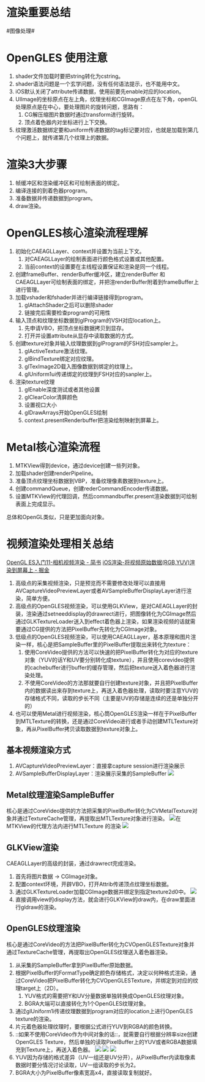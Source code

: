 # 渲染重要总结
#图像处理#

# OpenGLES 使用注意
1. shader文件加载时要把string转化为cstring。
2. shader语法问题是一个玄学问题，没有任何语法提示，也不能用中文。
3. iOS默认关闭了attribute传递数据，使用前要先enable对应的location。
4. UIImage的坐标原点在左上角，纹理坐标和CGImage原点在左下角，openGL处理原点是在中心，要处理图片的旋转问题，思路有：
	1. CG解压缩图片数据时通过transform进行旋转。
	2. 顶点着色器内对坐标进行上下交换。
5. 纹理激活数据绑定要和uniform传递数据的tag标记要对应，也就是加载到第几个问题上，就传递第几个纹理上的数据。

# 渲染3大步骤
1. 帧缓冲区和渲染缓冲区和可绘制表面的绑定。
2. 编译连接的到着色器program。
3. 准备数据并传递数据到program。
4. draw渲染。

# OpenGLES核心渲染流程理解
1. 初始化CAEAGLLayer、context并设置为当前上下文。
	1. 对CAEAGLLayer的绘制表面进行颜色格式设置或其他配置。
	2. 当前context的设置要在主线程设置保证和渲染是同一个线程。
2. 创建frameBuffer、renderBuffer缓冲区，建立renderBuffer 和CAEAGLLayer可绘制表面的绑定，并把渲renderBuffer附着到frameBuffer上进行管理。
3. 加载vshader和fshader并进行编译链接得到program。
	1. glAttachShader之后可以删除shader
	2. 链接完后需要检查program的可用性
4. 输入顶点和纹理坐标数据到glProgram的VSH对应location上。
	1. 先申请VBO，把顶点坐标数据拷贝到显存。
	2. 打开并设置attribute从显存中读取数据的方式。
5. 创建texture对象并输入纹理数据到glProgram的FSH对应sampler上。
	1. glActiveTexture激活纹理。
	2. glBindTexture绑定对应纹理。
	3. glTexImage2D载入图像数据到绑定的纹理上。
	4. glUniform1ui传递绑定的纹理到FSH对应的sanpler上。
6. 渲染texture纹理
	1. glEnable深度测试或者其他设置
	2. glClearColor清屏颜色
	3. 设置视口大小
	4. glDrawArrays开始OpenGLES绘制
	5. context.presentRenderbuffer把渲染绘制映射到屏幕上。

# Metal核心渲染流程
1. MTKView得到device，通过device创建一些列对象。
2. 加载shader创建renderPipeline。
3. 准备顶点纹理坐标数据到VBP，准备纹理像素数据到texture上。
4. 创建commandQueue，创建rederCommandEncoder传递数据。
5. 设置MTKView的代理回调，然后commandbuffer.present渲染数据到可绘制表面上完成显示。

总体和OpenGL类似，只是更加面向对象。

# 视频渲染处理相关总结
[OpenGL ES入门11-相机视频渲染 - 简书](https://www.jianshu.com/p/7da76246ce82)
[iOS渲染-将视频原始数据(RGB,YUV)渲染到屏幕上 - 掘金](https://juejin.im/post/6844903870657724429)

1. 高级点的采集视频渲染，只是预览而不需要修改处理可以直接用AVCaptureVideoPreviewLayer或者AVSampleBufferDisplayLayer进行渲染，简单方便。
2. 高级点的OpenGLES视频渲染，可以使用GLKView，是对CAEAGLLayer的封装，渲染通过setneeddisplay的drawrect进行，把图像转化为CGImage然后通过GLKTextureLoader送入到effect着色器上渲染，如果渲染视频的话就需要通过CG提供的方法把PixelBuffer先转化为CGImage对象。
3. 低级点的OpenGLES视频渲染，可以使用CAEAGLLayer，基本原理和图片渲染一样，核心是把SampleBuffer里的PixelBuffer提取出来转化为texture：
	1. 使用CoreVideo提供的方法可以快速的把PixelBuffer转化为对应的texture对象（YUV的话Y和UV要分别转化成texture），并且使用corevideo提供的cachebuffer进行buffer的缓存管理，然后把texture送入着色器进行渲染处理。
	2. 不使用CoreVideo的方法那就要自行创建texture对象，并且把PixelBuffer内的数据读出来存到texture上，再送入着色器处理，读取时要注意YUV的存储格式不同，读取的步长不同（主要是UV的存储是连续的还是单独分开的）
4. 也可以使用Metal进行视频渲染，核心筒OpenGLES渲染一样在于PixelBuffer到MTLTexture的转换，还是通过CoreVideo进行或者手动创建MTLTexture对象，再从PixelBuffer拷贝读取数据到texture对象上。

## 基本视频渲染方式
1. AVCaptureVideoPreviewLayer：直接拿capture session进行渲染展示
2. AVSampleBufferDisplayLayer：渲染展示采集的SampleBuffer
![](%E6%B8%B2%E6%9F%93%E9%87%8D%E8%A6%81%E6%80%BB%E7%BB%93/31F0A1ED-FA56-4741-B77D-2636F6342A53.png)

## Metal纹理渲染SampleBuffer
核心是通过CoreVideo提供的方法把采集的PixelBuffer转化为CVMetalTexture对象并通过TextureCache管理，再提取出MTLTexture对象进行渲染。
![](%E6%B8%B2%E6%9F%93%E9%87%8D%E8%A6%81%E6%80%BB%E7%BB%93/D27EFFD2-D268-4C6D-A644-B73EFC9DE72C.png)在MTKView的代理方法内进行MTLTexture 的渲染
![](%E6%B8%B2%E6%9F%93%E9%87%8D%E8%A6%81%E6%80%BB%E7%BB%93/F66978CB-0602-408B-99CF-BF3A47D878C3.png)

## GLKView渲染
CAEAGLLayer的高级的封装，通过drawrect完成渲染。
1. 首先将图片数据 -> CGImage对象。
2. 配置context环境，开辟VBO，打开Attrib传递顶点纹理坐标数据。
3. 通过GLKTextureLoader加载CGImage数据并绑定到指定texture2d0中。
![](%E6%B8%B2%E6%9F%93%E9%87%8D%E8%A6%81%E6%80%BB%E7%BB%93/2F789E51-9AA9-4CCA-BD9F-154EDD7A3670.png)
4. 直接调用view的display方法，就会进行GLKView的draw内，在draw里面进行gldraw的渲染。

## OpenGLES纹理渲染
核心是通过CoreVideo的方法把PixelBuffer转化为CVOpenGLESTexture对象并通过TextureCache管理，再提取出OpenGLES纹理送入着色器渲染。
1. 从采集的SampleBuffer拿到PixelBuffer原始数据。
2. 根据PixelBuffer的FormatType确定颜色存储格式，决定以何种格式渲染，通过CoreVideo把PixelBuffer转化为CVOpenGLESTexture，并绑定到对应的纹理target上（2D）。
	1. YUV格式的需要把Y和UV分量数据单独转换成OpenGLES纹理对象。
	2. BGRA大端可以直接转化为1个OpenGLES纹理对象。
3. 通过glUniform1i传递纹理数据到program对应的location上进行OpenGLES texture的渲染。
4. 片元着色器处理纹理时，要根据公式进行YUV到RGBA的颜色转换。
5. ::如果不使用CoreVideo作为中间对象的话::，就需要自行根据分辨率size创建OpenGLES Texture，然后单独的读取PixelBuffer上的YUV或者RGBA数据填充到Texture上，再送入着色器。
![](%E6%B8%B2%E6%9F%93%E9%87%8D%E8%A6%81%E6%80%BB%E7%BB%93/2C022864-8D45-4ACF-83FE-644FD8895AC0.png)
![](%E6%B8%B2%E6%9F%93%E9%87%8D%E8%A6%81%E6%80%BB%E7%BB%93/00657EC0-C08C-4DCD-9B3E-24B634DBC747.png)
![](%E6%B8%B2%E6%9F%93%E9%87%8D%E8%A6%81%E6%80%BB%E7%BB%93/BC47861F-7008-4419-9B38-8F4188C37AA4.png)
1. YUV因为存储的格式差异（UV一组还是UV分开），从PixelBuffer内读取像素数据时要分情况讨论读取，UV一组读取的步长为2。
2. BGRA大小为PixelBuffer像素宽高x4，直接读取复制就好。
